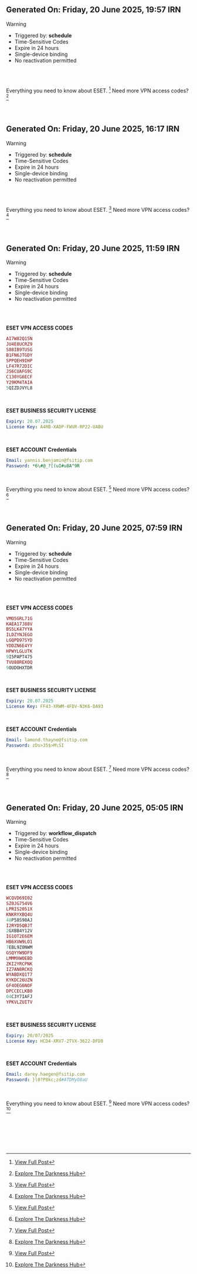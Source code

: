 #
## Generated On: Friday, 20 June 2025, 19:57 IRN

> [!WARNING]
>
> - Triggered by: **schedule**
> - Time-Sensitive Codes
> - Expire in 24 hours
> - Single-device binding
> - No reactivation permitted <br><br/>

<br/>

Everything you need to know about ESET. [^1]
Need more VPN access codes? [^2]

<br/>

#
## Generated On: Friday, 20 June 2025, 16:17 IRN

> [!WARNING]
>
> - Triggered by: **schedule**
> - Time-Sensitive Codes
> - Expire in 24 hours
> - Single-device binding
> - No reactivation permitted <br><br/>

<br/>

Everything you need to know about ESET. [^1]
Need more VPN access codes? [^2]

<br/>

#
## Generated On: Friday, 20 June 2025, 11:59 IRN

> [!WARNING]
>
> - Triggered by: **schedule**
> - Time-Sensitive Codes
> - Expire in 24 hours
> - Single-device binding
> - No reactivation permitted <br><br/>

<br/>

**ESET VPN ACCESS CODES**

```ruby
AI7W82Q15N
JU4E8UCRZ9
S88IB9TUSG
B1FN6JTGDY
SPPQEH9IHP
LF47R72DIC
JS6CUAFG9C
C130YG6ECF
Y29KM4TAIA
5QIZDJVYL8
```
<br/>

**ESET BUSINESS SECURITY LICENSE**

```yml
Expiry: 20.07.2025
License Key: A4RB-XADP-FWVR-RP22-UABU
```
<br/>

**ESET ACCOUNT Credentials**

```yml
Email: yannis.benjamin@fsitip.com
Password: *6\#@_?[(uI#u8A"9R
```
<br/>

Everything you need to know about ESET. [^1]
Need more VPN access codes? [^2]

<br/>

#
## Generated On: Friday, 20 June 2025, 07:59 IRN

> [!WARNING]
>
> - Triggered by: **schedule**
> - Time-Sensitive Codes
> - Expire in 24 hours
> - Single-device binding
> - No reactivation permitted <br><br/>

<br/>

**ESET VPN ACCESS CODES**

```ruby
VMO5GRL71G
KAEA17J88V
BS5LK47YYA
ILDZYNJEGO
LGQPD97SYD
YDDZN6E4YY
HPWYLGLUTK
9I5PAPT475
TVU88REXOQ
9OUDOHXTDR
```
<br/>

**ESET BUSINESS SECURITY LICENSE**

```yml
Expiry: 20.07.2025
License Key: FF43-XRWM-4FDV-N3K6-DA93
```
<br/>

**ESET ACCOUNT Credentials**

```yml
Email: lamond.thayne@fsitip.com
Password: zDs>35$>M\SI
```
<br/>

Everything you need to know about ESET. [^1]
Need more VPN access codes? [^2]

<br/>

#
## Generated On: Friday, 20 June 2025, 05:05 IRN

> [!WARNING]
>
> - Triggered by: **workflow_dispatch**
> - Time-Sensitive Codes
> - Expire in 24 hours
> - Single-device binding
> - No reactivation permitted <br><br/>

<br/>

**ESET VPN ACCESS CODES**

```ruby
WCQVD69I02
SZ0JG754V6
LPRIS2051X
KNKRYXBQ4U
48P58S98AJ
I2RYD5QBJT
2GXBB4Y12V
IG1OT2E6EM
HB6XVW9LO1
7EBL9Z0NWM
GSQYYW9DF9
LMMMXWOEBD
ZKI2YRCPNK
IZ7AN8RCKQ
WYABDXQ1T7
KYKDC26UZN
GF4OEG6NOF
DPCCECLKB0
04C3Y7IAFJ
YPKVLZUITV
```
<br/>

**ESET BUSINESS SECURITY LICENSE**

```yml
Expiry: 20/07/2025
License Key: HCD4-XRV7-2TVX-3622-DFD8
```
<br/>

**ESET ACCOUNT Credentials**

```yml
Email: darey.haegen@fsitip.com
Password: }l0?P8kc;zd#ATDMyO8aU
```
<br/>

Everything you need to know about ESET. [^1]
Need more VPN access codes? [^2]

<br/>
<br/>
<br/>
<br/>
<br/>

[^1]: [View Full Post](https://t.me/F_NiREvil/2113)

[^2]: [Explore The Darkness Hub](https://t.me/Eset_key_trial)
